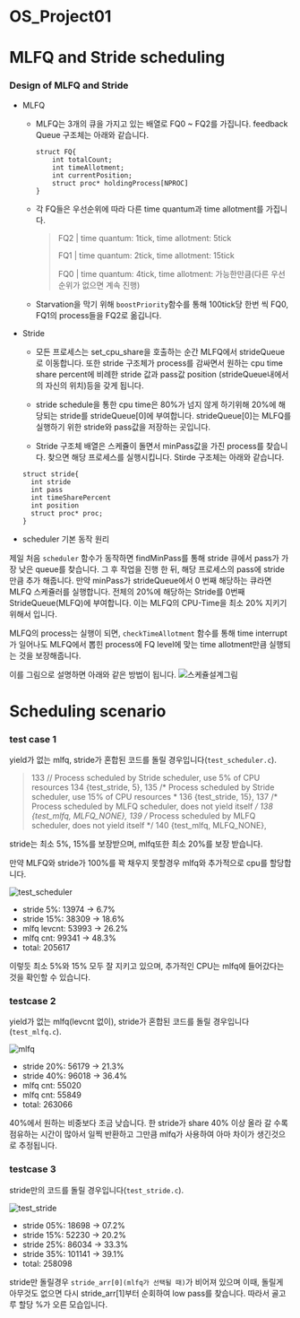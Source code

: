 # OS_Project01

#  MLFQ and Stride scheduling



### Design of MLFQ and Stride



+ MLFQ

  - MLFQ는 3개의 큐을 가지고 있는 배열로 FQ0 ~ FQ2를 가집니다. feedback Queue 구조체는 아래와 같습니다.

    ```
    struct FQ{
    	int totalCount;
    	int timeAllotment;
    	int currentPosition;
    	struct proc* holdingProcess[NPROC]
    }
    ```

  - 각 FQ들은 우선순위에 따라 다른 time quantum과 time allotment를 가집니다.

    > FQ2 | time quantum: 1tick, time allotment: 5tick
    >
    > FQ1 | time quantum: 2tick, time allotment: 15tick
    >
    > FQ0 | time quantum: 4tick, time allotment: 가능한만큼(다른 우선순위가 없으면 계속 진행)

  - Starvation을 막기 위해 `boostPriority`함수를 통해 100tick당 한번 씩 FQ0, FQ1의 process들을 FQ2로 옮깁니다.

+ Stride

  + 모든 프로세스는 set_cpu_share을 호출하는 순간 MLFQ에서  strideQueue로 이동합니다. 또한 stride 구조체가 process를 감싸면서 원하는 cpu time share percent에 비례한 stride 값과 pass값 position (strideQueue내에서의 자신의 위치)등을 갖게 됩니다.
  + stride schedule을 통한 cpu time은 80%가 넘지 않게 하기위해 20%에 해당되는 stride를 strideQueue[0]에 부여합니다. strideQueue[0]는 MLFQ를 실행하기 위한 stride와 pass값을 저장하는 곳입니다.

  + Stride 구조체 배열은 스케쥴이 돌면서 minPass값을 가진 process를 찾습니다. 찾으면 해당 프로세스를 실행시킵니다. Stirde 구조체는 아래와 같습니다.

  ```
  struct stride{
  	int stride
  	int pass
  	int timeSharePercent
  	int position
  	struct proc* proc;
  }
  ```

  

- scheduler 기본 동작 원리

제일 처음 `scheduler` 함수가 동작하면 findMinPass를 통해 stride 큐에서 pass가 가장 낮은 queue를 찾습니다. 그 후 작업을 진행 한 뒤, 해당 프로세스의 pass에 stride만큼 추가 해줍니다. 만약 minPass가 strideQueue에서 0 번째 해당하는 큐라면 MLFQ 스케쥴러를 실행합니다. 전체의 20%에 해당하는 Stride를 0번째 StrideQueue(MLFQ)에 부여합니다. 이는 MLFQ의 CPU-Time을 최소 20% 지키기 위해서 입니다.



 MLFQ의 process는 실행이 되면, `checkTimeAllotment` 함수를 통해 time interrupt가 일어나도 MLFQ에서 뽑힌 process에 FQ level에 맞는 time allotment만큼 실행되는 것을 보장해줍니다.

이를 그림으로 설명하면 아래와 같은 방법이 됩니다.
![스케쥴설계그림](D:\RJ\STUDY\3학년\1학기\운영체제\스케쥴설계그림.png)

# Scheduling scenario



### test case 1

yield가 없는 mlfq, stride가 혼합된 코드를 돌릴 경우입니다(`test_scheduler.c`).

>133		// Process scheduled by Stride scheduler, use 5% of CPU resources 
>134         {test_stride, 5},
>135         /* Process scheduled by Stride scheduler, use 15% of CPU resources *
>136         {test_stride, 15},
>137         /* Process scheduled by MLFQ scheduler, does not yield itself */
>138         {test_mlfq, MLFQ_NONE},
>139         /* Process scheduled by MLFQ scheduler, does not yield itself */
>140         {test_mlfq, MLFQ_NONE},



stride는 최소 5%, 15%를  보장받으며, mlfq또한 최소 20%를 보장 받습니다. 

만약 MLFQ와 stride가 100%를 꽉 채우지 못할경우 mlfq와 추가적으로 cpu를 할당합니다.

![test_scheduler](D:\RJ\STUDY\3학년\1학기\운영체제\image\test_scheduler.png)

+ stride 5%: 13974 -> 6.7%
+ stride 15%: 38309 -> 18.6% 
+ mlfq levcnt: 53993 -> 26.2%
+ mlfq cnt: 99341 -> 48.3%
+ total: 205617

이렇듯 최소 5%와 15% 모두 잘 지키고 있으며, 추가적인 CPU는 mlfq에 들어갔다는 것을 확인할 수 있습니다.

### testcase 2

yield가 없는 mlfq(levcnt 없이), stride가 혼합된 코드를 돌릴 경우입니다(`test_mlfq.c`).

![mlfq](D:\RJ\STUDY\3학년\1학기\운영체제\image\mlfq.PNG)

+ stride 20%: 56179 -> 21.3%
+ stride 40%: 96018 -> 36.4% 
+ mlfq cnt: 55020 
+ mlfq cnt: 55849 
+ total: 263066


40%에서 원하는 비중보다 조금 낮습니다. 한 stride가 share 40% 이상 올라 갈 수록 점유하는 시간이 많아서 일찍 반환하고 그만큼 mlfq가 사용하여 아마 차이가 생긴것으로 추정됩니다.

### testcase 3

stride만의 코드를 돌릴 경우입니다(`test_stride.c`).

![test_stride](D:\RJ\STUDY\3학년\1학기\운영체제\image\test_stride.png)

+ stride 05%: 18698 -> 07.2%
+ stride 15%: 52230 -> 20.2%
+ stride 25%: 86034 -> 33.3%
+ stride 35%: 101141 -> 39.1%
+ total: 258098

stride만 돌릴경우 `stride_arr[0](mlfq가 선택될 때)`가 비어져 있으며 이때, 돌릴게 아무것도 없으면 다시 stride_arr[1]부터 순회하여 low pass를 찾습니다. 따라서 골고루 할당 %가 오른 모습입니다.